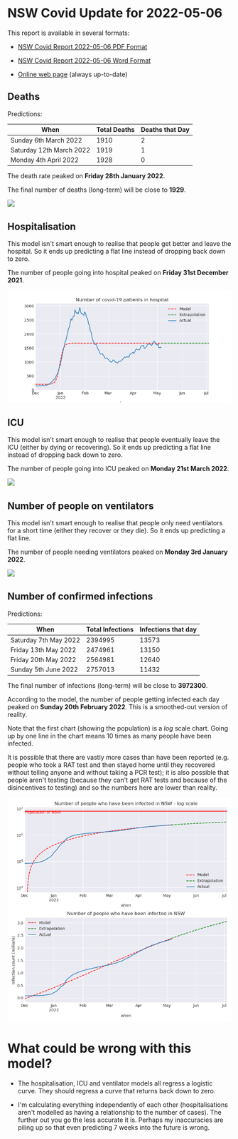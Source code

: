 # NSW Covid Update for 2022-05-06

This report is available in several formats:

- [NSW Covid Report 2022-05-06 PDF Format](https://github.com/solresol/yet-another-pandemic-prediction/raw/main/output/2022-05-06/nsw-covid-report-2022-05-06.pdf)

- [NSW Covid Report 2022-05-06 Word Format](https://github.com/solresol/yet-another-pandemic-prediction/raw/main/output/2022-05-06/nsw-covid-report-2022-05-06.docx)

- [Online web page](https://github.com/solresol/yet-another-pandemic-prediction/tree/main/output/README.md) (always up-to-date)

## Deaths

Predictions:

| When | Total Deaths | Deaths that Day |
| ---- | ------------ | --------------- |
| Sunday 6th March 2022 | 1910 | 2 |
| Saturday 12th March 2022 | 1919 | 1 |
| Monday 4th April 2022 | 1928 | 0 |

The death rate peaked on **Friday 28th January 2022**.

The final number of deaths (long-term) will
be close to **1929**.

![](2022-05-06/deaths.png)



## Hospitalisation

This model isn't smart enough to realise that people get better and leave the hospital.
So it ends up predicting a flat line instead of dropping back down to zero.

The number of people going into hospital peaked on **Friday 31st December 2021**.

![](2022-05-06/hospitalisation.png)

## ICU

This model isn't smart enough to realise that people eventually leave the ICU
(either by dying or recovering).
So it ends up predicting a flat line instead of dropping back down to zero.

The number of people going into ICU peaked on **Monday 21st March 2022**.

![](2022-05-06/icu.png)

## Number of people on ventilators

This model isn't smart enough to realise that people only need ventilators for
a short time (either they recover or they die). So it ends up predicting a flat line.

The number of people needing ventilators peaked on **Monday 3rd January 2022**.

![](2022-05-06/ventilators.png)

## Number of confirmed infections

Predictions:

| When | Total Infections | Infections that day |
| ---- | ------------ | --------------- |
| Saturday 7th May 2022 | 2394995 | 13573 |
| Friday 13th May 2022 | 2474961 | 13150 |
| Friday 20th May 2022 | 2564981 | 12640 |
| Sunday 5th June 2022 | 2757013 | 11432 |

The final number of infections (long-term) will
be close to **3972300**.


According to the model, the number of people getting infected each day peaked on **Sunday 20th February 2022**. This is a smoothed-out version of reality.

Note that the first chart (showing the population) is a *log* scale chart. Going up by one line in the chart means 10 times as many people have been infected. 

It is possible that there are vastly more cases than have been
reported (e.g. people who took a RAT test and then stayed home until
they recovered without telling anyone and without taking a PCR test);
it is also possible that people aren't testing (because they can't get
RAT tests and because of the disincentives to testing) and so the
numbers here are lower than reality.


![](2022-05-06/infection.png)



# What could be wrong with this model?

- The hospitalisation, ICU and ventilator models all regress a logistic curve. They
should regress a curve that returns back down to zero.

- I'm calculating everything independently of each other (hospitalisations aren't modelled as having a relationship to the number of cases). The further out you go the less accurate it is. Perhaps my inaccuracies are piling up so that even predicting 7 weeks into the future is wrong.

